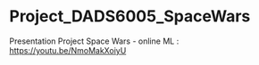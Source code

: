 # Project_DADS6005_SpaceWars

Presentation Project Space Wars - online ML : https://youtu.be/NmoMakXoiyU

